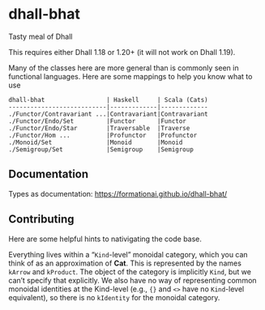 # dhall-bhat
Tasty meal of Dhall

This requires either Dhall 1.18 or 1.20+ (it will not work on Dhall 1.19).

Many of the classes here are more general than is commonly seen in functional languages. Here are some mappings to help you know what to use

```
dhall-bhat                 | Haskell     | Scala (Cats)
---------------------------|-------------|-------------
./Functor/Contravariant ...|Contravariant|Contravariant
./Functor/Endo/Set         |Functor      |Functor
./Functor/Endo/Star        |Traversable  |Traverse
./Functor/Hom ...          |Profunctor   |Profunctor
./Monoid/Set               |Monoid       |Monoid
./Semigroup/Set            |Semigroup    |Semigroup
```

## Documentation

Types as documentation: https://formationai.github.io/dhall-bhat/

## Contributing

Here are some helpful hints to nativigating the code base.

Everything lives within a “`Kind`-level” monoidal category, which you can think of as an approximation of **Cat**. This is represented by the names `kArrow` and `kProduct`. The object of the category is implicitly `Kind`, but we can’t specify that explicitly. We also have no way of representing common monoidal identities at the Kind-level (e.g., `{}` and `<>` have no `Kind`-level equivalent), so there is no `kIdentity` for the monoidal category.
